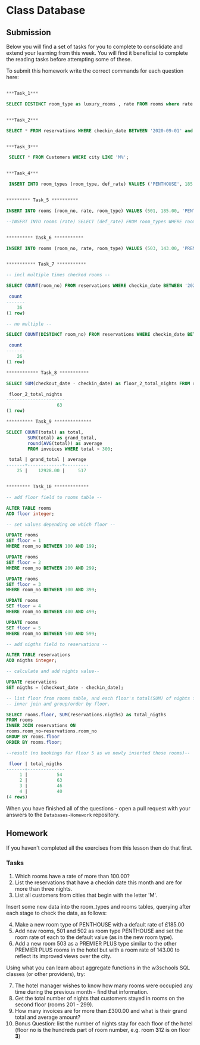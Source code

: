 # Class Database

## Submission

Below you will find a set of tasks for you to complete to consolidate and extend your learning from this week. You will find it beneficial to complete the reading tasks before attempting some of these.

To submit this homework write the correct commands for each question here:

```sql

***Task_1***

SELECT DISTINCT room_type as luxury_rooms , rate FROM rooms where rate > 100.00;


***Task_2***

SELECT * FROM reservations WHERE checkin_date BETWEEN '2020-09-01' and '2020-09-30' AND checkout_date - checkin_date > 4;


***Task_3***

 SELECT * FROM Customers WHERE city LIKE 'M%';


***Task_4***

 INSERT INTO room_types (room_type, def_rate) VALUES ('PENTHOUSE', 185.00);


********* Task_5 **********

INSERT INTO rooms (room_no, rate, room_type) VALUES (501, 185.00, 'PENTHOUSE'), (502, 185.00, 'PENTHOUSE');

--INSERT INTO rooms (rate) SELECT (def_rate) FROM room_types WHERE room_type='PENTHOUSE';


********** Task_6 ***********

INSERT INTO rooms (room_no, rate, room_type) VALUES (503, 143.00, 'PREMIER PLUS');


*********** Task_7 ***********

-- incl multiple times checked rooms --

SELECT COUNT(room_no) FROM reservations WHERE checkin_date BETWEEN '2020-08-01' and '2020-08-31';

 count
-------
    36
(1 row)

-- no multiple --

SELECT COUNT(DISTINCT room_no) FROM reservations WHERE checkin_date BETWEEN '2020-08-01' and '2020-08-31';

 count
-------
    26
(1 row)

************ Task_8 ***********

SELECT SUM(checkout_date - checkin_date) as floor_2_total_nights FROM reservations WHERE room_no BETWEEN 201 AND 299;

 floor_2_total_nights
----------------------
                   63
(1 row)

********** Task_9 **************

SELECT COUNT(total) as total,
        SUM(total) as grand_total,
        round(AVG(total)) as average
        FROM invoices WHERE total > 300;

 total | grand_total | average
-------+-------------+---------
    25 |    12928.00 |     517


********* Task_10 *************

-- add floor field to rooms table --

ALTER TABLE rooms
ADD floor integer;

-- set values depending on which floor --

UPDATE rooms
SET floor = 1
WHERE room_no BETWEEN 100 AND 199;

UPDATE rooms
SET floor = 2
WHERE room_no BETWEEN 200 AND 299;

UPDATE rooms
SET floor = 3
WHERE room_no BETWEEN 300 AND 399;

UPDATE rooms
SET floor = 4
WHERE room_no BETWEEN 400 AND 499;

UPDATE rooms
SET floor = 5
WHERE room_no BETWEEN 500 AND 599;

-- add nigths field to reservations --

ALTER TABLE reservations
ADD nigths integer;

-- calculate and add nights value--

UPDATE reservations
SET nigths = (checkout_date - checkin_date);

-- list floor from rooms table, and each floor's total(SUM) of nights from reservations table, by using
-- inner join and group/order by floor.

SELECT rooms.floor, SUM(reservations.nigths) as total_nigths
FROM rooms
INNER JOIN reservations ON
rooms.room_no=reservations.room_no
GROUP BY rooms.floor
ORDER BY rooms.floor;

--result (no bookings for floor 5 as we newly inserted those rooms)--

 floor | total_nigths
-------+--------------
     1 |           54
     2 |           63
     3 |           46
     4 |           40
(4 rows)


```

When you have finished all of the questions - open a pull request with your answers to the `Databases-Homework` repository.

## Homework

If you haven't completed all the exercises from this lesson then do that first.

### Tasks

1.  Which rooms have a rate of more than 100.00?
2.  List the reservations that have a checkin date this month and are for more than three nights.
3.  List all customers from cities that begin with the letter 'M'.

Insert some new data into the room_types and rooms tables, querying after each stage to check the data, as follows:

4.  Make a new room type of PENTHOUSE with a default rate of £185.00
5.  Add new rooms, 501 and 502 as room type PENTHOUSE and set the room rate of each to the default value (as in the new room type).
6.  Add a new room 503 as a PREMIER PLUS type similar to the other PREMIER PLUS rooms in the hotel but with a room rate of 143.00 to reflect its improved views over the city.

Using what you can learn about aggregate functions in the w3schools SQL classes (or other providers), try:

7.  The hotel manager wishes to know how many rooms were occupied any time during the previous month - find that information.
8.  Get the total number of nights that customers stayed in rooms on the second floor (rooms 201 - 299).
9.  How many invoices are for more than £300.00 and what is their grand total and average amount?
10. Bonus Question: list the number of nights stay for each floor of the hotel (floor no is the hundreds part of room number, e.g. room **3**12 is on floor **3**)
